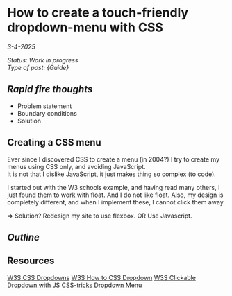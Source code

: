 # How to create a touch-friendly dropdown-menu with CSS

*3-4-2025*

_Status: Work in progress_  
_Type of post: {Guide}_

## *Rapid fire thoughts*

[//]: # ( ToDo: Write!)

- Problem statement
- Boundary conditions
- Solution

## Creating a CSS menu

Ever since I discovered CSS to create a menu (in 2004?) I try to create my menus using CSS only, and avoiding JavaScript.  
It is not that I dislike JavaScript, it just makes thing so complex (to code).

I started out with the W3 schools example, and having read many others, I just found them to work with float. And I do not like float.
Also, my design is completely different, and when I implement these, I cannot click them away.

=> Solution? Redesign my site to use flexbox. OR Use Javascript.




## *Outline*

## Resources

[W3S CSS Dropdowns](https://www.w3schools.com/Css/css_dropdowns.asp)
[W3S How to CSS Dropdown](https://www.w3schools.com/howto/howto_css_dropdown.asp)
[W3S Clickable Dropdown with JS](https://www.w3schools.com/howto/howto_js_dropdown.asp)
[CSS-tricks Dropdown Menu](https://css-tricks.com/solved-with-css-dropdown-menus/)
